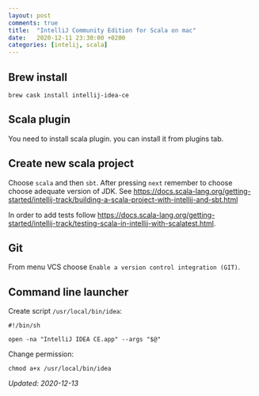 ```yaml
---
layout: post
comments: true
title:  "IntelliJ Community Edition for Scala on mac"
date:   2020-12-11 23:30:00 +0200
categories: [intelij, scala]
---
```


## Brew install

``` shell
brew cask install intellij-idea-ce
```

## Scala plugin

You need to install scala plugin. you can install it from plugins tab.

## Create new scala project

Choose `scala`  and then `sbt`. After pressing `next` remember to choose choose adequate version of JDK. See
<https://docs.scala-lang.org/getting-started/intellij-track/building-a-scala-project-with-intellij-and-sbt.html>



In order to add tests follow 
<https://docs.scala-lang.org/getting-started/intellij-track/testing-scala-in-intellij-with-scalatest.html>.

## Git

From menu VCS choose `Enable a version control integration (GIT)`.


## Command line launcher

Create script `/usr/local/bin/idea`:

``` shel
#!/bin/sh

open -na "IntelliJ IDEA CE.app" --args "$@"
```

Change permission:

``` shell
chmod a+x /usr/local/bin/idea
```

_Updated: 2020-12-13_
